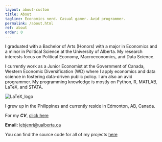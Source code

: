 ```yaml
---
layout: about-custom
title: About
tagline: Economics nerd. Casual gamer. Avid programmer.
permalink: /about.html
ref: about
order: 0
---
```

I graduated with a Bachelor of Arts (Honors) with a major in Economics and a minor in Political Science at the University of Alberta. My research interests focus on Political Economy, Macroeconomics, and Data Science. 

I currently work as a Junior Economist at the Government of Canada, Western Economic Diversification (WD) where I apply economics and data science in fostering data-driven public policy. I am also an avid programmer. My programming knowledge is mostly on Python, R, MATLAB, LaTeX, and STATA.

![LaTeX_logo](https://github.com/lj-valencia/lj-valencia.github.io/blob/master/assets/css/LaTeX_logo.svg)

I grew up in the Philippines and currently reside in Edmonton, AB, Canada.

For my **_CV_**, [click here](LJ-Valencia-CV.pdf)

**Email:** [lebjenri@ualberta.ca](mailto:lebjenri@ualberta.ca)

You can find the source code for all of my projects [here](https://github.com/lj-valencia)
